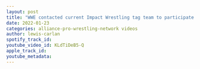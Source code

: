```yaml
---
layout: post
title: "WWE contacted current Impact Wrestling tag team to participate in the Royal Rumble"
date: 2022-01-23
categories: alliance-pro-wrestling-network videos
author: lewis-carlan
spotify_track_id: 
youtube_video_id: KLdTiDeB5-Q
apple_track_id: 
youtube_metadata: 
---
```

